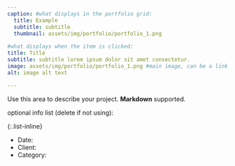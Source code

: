 ```yaml
---
caption: #what displays in the portfolio grid:
  title: Example
  subtitle: subtitle
  thumbnail: assets/img/portfolio/portfolio_1.png
  
#what displays when the item is clicked:
title: Title
subtitle: subtitle lorem ipsum dolor sit amet consectetur.
image: assets/img/portfolio/portfolio_1.png #main image, can be a link or a file in assets/img/portfolio
alt: image alt text

---
```

Use this area to describe your project. **Markdown** supported.

optional info list (delete if not using):

{:.list-inline} 
- Date: 
- Client: 
- Category: 

